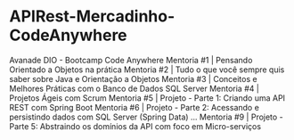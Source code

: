# APIRest-Mercadinho-CodeAnywhere

Avanade DIO - Bootcamp Code Anywhere
Mentoria #1 | Pensando Orientado a Objetos na prática
Mentoria #2 | Tudo o que você sempre quis saber sobre Java e Orientação a Objetos
Mentoria #3 | Conceitos e Melhores Práticas com o Banco de Dados SQL Server
Mentoria #4 | Projetos Ágeis com Scrum
Mentoria #5 | Projeto - Parte 1: Criando uma API REST com Spring Boot
Mentoria #6 | Projeto - Parte 2: Acessando e persistindo dados com SQL Server (Spring Data)
... Mentoria #9 | Projeto - Parte 5: Abstraindo os domínios da API com foco em Micro-serviços
